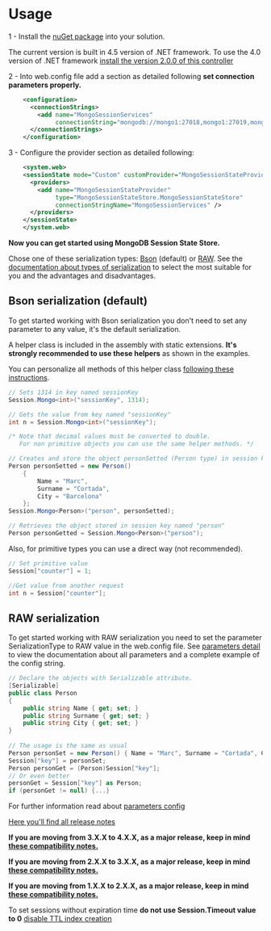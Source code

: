 Usage
=====

1 - Install the [nuGet package](https://www.nuget.org/packages/MongoSessionStateStore/) into your solution.

The current version is built in 4.5 version of .NET framework. To use the 4.0 version of .NET framework [install the version 2.0.0 of this controller](https://www.nuget.org/packages/MongoSessionStateStore/2.0.0)

2 - Into web.config file add a <connectionStrings> section as detailed following **set connection parameters properly.**
```xml
    <configuration>
      <connectionStrings>
        <add name="MongoSessionServices"
             connectionString="mongodb://mongo1:27018,mongo1:27019,mongo1:27020/?connect=replicaset"/>
      </connectionStrings>
    </configuration>
```

3 - Configure the <sessionState> provider section as detailed following:
```xml
    <system.web>
    <sessionState mode="Custom" customProvider="MongoSessionStateProvider">
      <providers>
        <add name="MongoSessionStateProvider"
             type="MongoSessionStateStore.MongoSessionStateStore"
             connectionStringName="MongoSessionServices" />
      </providers>
    </sessionState>
    </system.web>
```

**Now you can get started using MongoDB Session State Store.**

Chose one of these serialization types: [Bson](https://github.com/MarkCBB/MongoDB-ASP.NET-Session-State-Store/tree/Branch_raw_serialization#bson-serialization) (default) or [RAW](https://github.com/MarkCBB/MongoDB-ASP.NET-Session-State-Store/tree/Branch_raw_serialization#raw-serialization). See the [documentation about types of serialization](https://github.com/MarkCBB/MongoDB-ASP.NET-Session-State-Store/wiki/Types-of-serialization) to select the most suitable for you and the advantages and disadvantages.

## Bson serialization (default)

To get started working with Bson serialization you don't need to set any parameter to any value, it's the default serialization.

A helper class is included in the assembly with static extensions. **It's strongly recommended to use these helpers** as shown in the examples.

You can personalize all methods of this helper class [following these instructions](https://github.com/MarkCBB/MongoDB-ASP.NET-Session-State-Store/wiki/Customizing-the-helpers).

```C#
// Sets 1314 in key named sessionKey
Session.Mongo<int>("sessionKey", 1314);

// Gets the value from key named "sessionKey"
int n = Session.Mongo<int>("sessionKey");

/* Note that decimal values must be converted to double.
   For non primitive objects you can use the same helper methods. */

// Creates and store the object personSetted (Person type) in session key named person
Person personSetted = new Person()
	{
		Name = "Marc",
		Surname = "Cortada",
		City = "Barcelona"
	};
Session.Mongo<Person>("person", personSetted);

// Retrieves the object stored in session key named "person"
Person personGetted = Session.Mongo<Person>("person");
```

Also, for primitive types you can use a direct way (not recommended).

```C#
// Set primitive value
Session["counter"] = 1;

//Get value from another request
int n = Session["counter"];
```

## RAW serialization

To get started working with RAW serialization you need to set the parameter SerializationType to RAW value in the web.config file. See [parameters detail](https://github.com/MarkCBB/MongoDB-ASP.NET-Session-State-Store/wiki/Web.config-parameters#parameters-detail) to view the documentation about all parameters and a complete example of the config string.

```C#
// Declare the objects with Serializable attribute.
[Serializable]
public class Person
{
	public string Name { get; set; }
	public string Surname { get; set; }
	public string City { get; set; }
}
	
// The usage is the same as usual
Person personSet = new Person() { Name = "Marc", Surname = "Cortada", City = "Barcelona" };
Session["key"] = personSet;
Person personGet = (Person)Session["key"];
// Or even better
personGet = Session["key"] as Person;
if (personGet != null) {...}
```

For further information read about [parameters config](https://github.com/MarkCBB/MongoDB-ASP.NET-Session-State-Store/wiki/Web.config-parameters#parameters-detail)

[Here you'll find all release notes](https://github.com/MarkCBB/MongoDB-ASP.NET-Session-State-Store/wiki/Release-notes-history-and-compatibility-between-versions)

**If you are moving from 3.X.X to 4.X.X, as a major release, keep in mind [these compatibility notes.](https://github.com/MarkCBB/MongoDB-ASP.NET-Session-State-Store/wiki/Release-notes-history-and-compatibility-between-versions#v400)**

**If you are moving from 2.X.X to 3.X.X, as a major release, keep in mind [these compatibility notes.](https://github.com/MarkCBB/MongoDB-ASP.NET-Session-State-Store/wiki/Release-notes-history-and-compatibility-between-versions#v300)**

**If you are moving from 1.X.X to 2.X.X, as a major release, keep in mind [these compatibility notes.](https://github.com/MarkCBB/MongoDB-ASP.NET-Session-State-Store/wiki/Release-notes-history-and-compatibility-between-versions#v200)**

To set sessions without expiration time **do not use Session.Timeout value to 0** [disable TTL index creation](https://github.com/MarkCBB/MongoDB-ASP.NET-Session-State-Store/wiki/Web.config-parameters#autocreatettlindex)
